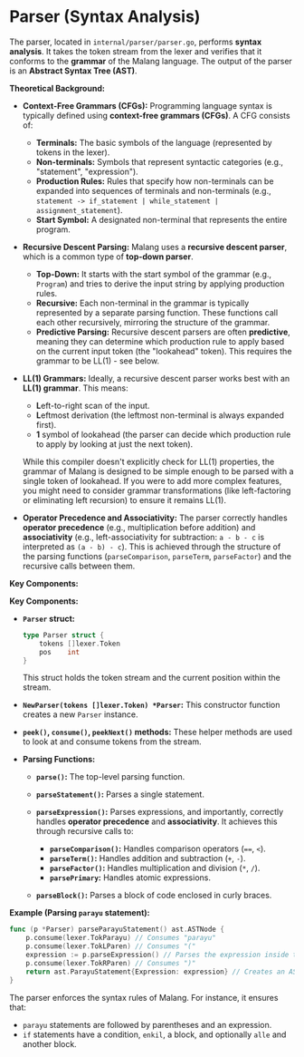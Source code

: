# Parser (Syntax Analysis)

The parser, located in `internal/parser/parser.go`, performs **syntax analysis**.  It takes the token stream from the lexer and verifies that it conforms to the **grammar** of the Malang language. The output of the parser is an **Abstract Syntax Tree (AST)**.

**Theoretical Background:**

*   **Context-Free Grammars (CFGs):** Programming language syntax is typically defined using **context-free grammars (CFGs)**.  A CFG consists of:
    *   **Terminals:**  The basic symbols of the language (represented by tokens in the lexer).
    *   **Non-terminals:**  Symbols that represent syntactic categories (e.g., "statement", "expression").
    *   **Production Rules:**  Rules that specify how non-terminals can be expanded into sequences of terminals and non-terminals (e.g., `statement -> if_statement | while_statement | assignment_statement`).
    *   **Start Symbol:**  A designated non-terminal that represents the entire program.

*   **Recursive Descent Parsing:**  Malang uses a **recursive descent parser**, which is a common type of **top-down parser**.
    *   **Top-Down:**  It starts with the start symbol of the grammar (e.g., `Program`) and tries to derive the input string by applying production rules.
    *   **Recursive:**  Each non-terminal in the grammar is typically represented by a separate parsing function. These functions call each other recursively, mirroring the structure of the grammar.
    *   **Predictive Parsing:** Recursive descent parsers are often **predictive**, meaning they can determine which production rule to apply based on the current input token (the "lookahead" token).  This requires the grammar to be LL(1) - see below.

*   **LL(1) Grammars:** Ideally, a recursive descent parser works best with an **LL(1) grammar**.  This means:
    *   **L**eft-to-right scan of the input.
    *   **L**eftmost derivation (the leftmost non-terminal is always expanded first).
    *   **1** symbol of lookahead (the parser can decide which production rule to apply by looking at just the next token).

    While this compiler doesn't explicitly check for LL(1) properties, the grammar of Malang is designed to be simple enough to be parsed with a single token of lookahead. If you were to add more complex features, you might need to consider grammar transformations (like left-factoring or eliminating left recursion) to ensure it remains LL(1).

* **Operator Precedence and Associativity:** The parser correctly handles **operator precedence** (e.g., multiplication before addition) and **associativity** (e.g., left-associativity for subtraction: `a - b - c` is interpreted as `(a - b) - c`). This is achieved through the structure of the parsing functions (`parseComparison`, `parseTerm`, `parseFactor`) and the recursive calls between them.

**Key Components:**

**Key Components:**

*   **`Parser` struct:**

    ```go
    type Parser struct {
        tokens []lexer.Token
        pos    int
    }
    ```

    This struct holds the token stream and the current position within the stream.

*   **`NewParser(tokens []lexer.Token) *Parser`:** This constructor function creates a new `Parser` instance.

*   **`peek()`, `consume()`, `peekNext()` methods:** These helper methods are used to look at and consume tokens from the stream.

*   **Parsing Functions:**
    *   **`parse()`:** The top-level parsing function.
    *   **`parseStatement()`:** Parses a single statement.
    *   **`parseExpression()`:** Parses expressions, and importantly, correctly handles **operator precedence** and **associativity**. It achieves this through recursive calls to:
        *   **`parseComparison()`:** Handles comparison operators (`==`, `<`).
        *   **`parseTerm()`:** Handles addition and subtraction (`+`, `-`).
        *   **`parseFactor()`:** Handles multiplication and division (`*`, `/`).
        *    **`parsePrimary`:** Handles atomic expressions.

    *   **`parseBlock()`:** Parses a block of code enclosed in curly braces.

**Example (Parsing `parayu` statement):**

```go
func (p *Parser) parseParayuStatement() ast.ASTNode {
    p.consume(lexer.TokParayu) // Consumes "parayu"
    p.consume(lexer.TokLParen) // Consumes "("
    expression := p.parseExpression() // Parses the expression inside the parentheses
    p.consume(lexer.TokRParen) // Consumes ")"
    return ast.ParayuStatement{Expression: expression} // Creates an AST node
}
```

The parser enforces the syntax rules of Malang. For instance, it ensures that:

- `parayu` statements are followed by parentheses and an expression.
- `if` statements have a condition, `enkil`, a block, and optionally `alle` and another block.